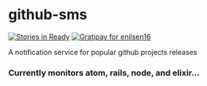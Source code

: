 # github-sms
[![Stories in Ready](https://badge.waffle.io/Github-SMS/github-sms.png?label=ready&title=Ready)](https://waffle.io/Github-SMS/github-sms)
[![Gratipay for enilsen16](https://img.shields.io/gratipay/enilsen16.svg)](https://gratipay.com/enilsen16/)

A notification service for popular github projects releases

### Currently monitors atom, rails, node, and elixir...
